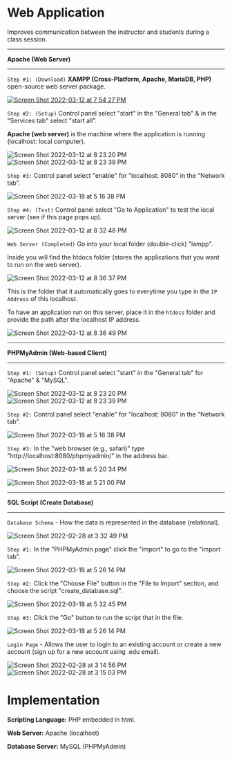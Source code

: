 # Web Application

Improves communication between the instructor and students during a class session.


-----

<b>Apache (Web Server)</b>

-----

`Step #1: (Download)` <b>XAMPP (Cross-Platform, Apache, MariaDB, PHP)</b> open-source web server package.

[![Screen Shot 2022-03-12 at 7 54 27 PM](https://user-images.githubusercontent.com/32807576/158040258-69a4ae87-2a80-4c45-b6dc-c01b35c4671b.png)](https://www.apachefriends.org/index.html)

`Step #2: (Setup)` Control panel select "start" in the "General tab" & in the "Services tab" select "start all".

<b>Apache (web server)</b> is the machine where the application is running (localhost: local computer). 

![Screen Shot 2022-03-12 at 8 23 20 PM](https://user-images.githubusercontent.com/32807576/158040848-6fbe6fec-bd4e-4c15-9ed9-9a5f5d9adb3b.png)
![Screen Shot 2022-03-12 at 8 23 39 PM](https://user-images.githubusercontent.com/32807576/158040849-6daae533-50ed-497b-9b76-ff094ef8268c.png)

`Step #3:` Control panel select "enable" for "localhost: 8080" in the "Network tab".


![Screen Shot 2022-03-18 at 5 16 38 PM](https://user-images.githubusercontent.com/32807576/159084136-b2dba10a-b109-4b10-9b51-9dc739a85e95.png)


`Step #4: (Test)` Control panel select "Go to Application" to test the local server (see if this page pops up).

![Screen Shot 2022-03-12 at 8 32 48 PM](https://user-images.githubusercontent.com/32807576/158041008-f60ee8a5-b42c-4270-ab3e-771bbc335b80.png)

`Web Server (Completed)` Go into your local folder (double-click) "lampp".

Inside you will find the htdocs folder (stores the applications that you want to run on the web server).

![Screen Shot 2022-03-12 at 8 36 37 PM](https://user-images.githubusercontent.com/32807576/158041100-2b95d297-897d-46a5-b95e-bb70f44668c0.png)

This is the folder that it automatically goes to everytime you type in the `IP Address` of this localhost.

To have an application run on this server, place it in the `htdocs` folder and provide the path after the localhost IP address.

![Screen Shot 2022-03-12 at 8 36 49 PM](https://user-images.githubusercontent.com/32807576/158041102-559c0ec2-f794-4472-936e-8ad9d635096f.png)

-----

<b>PHPMyAdmin (Web-based Client)</b>

-----

`Step #1: (Setup)` Control panel select "start" in the "General tab" for "Apache" & "MySQL".

![Screen Shot 2022-03-12 at 8 23 20 PM](https://user-images.githubusercontent.com/32807576/158040848-6fbe6fec-bd4e-4c15-9ed9-9a5f5d9adb3b.png)
![Screen Shot 2022-03-12 at 8 23 39 PM](https://user-images.githubusercontent.com/32807576/158040849-6daae533-50ed-497b-9b76-ff094ef8268c.png)

`Step #2:` Control panel select "enable" for "localhost: 8080" in the "Network tab".

![Screen Shot 2022-03-18 at 5 16 38 PM](https://user-images.githubusercontent.com/32807576/159084136-b2dba10a-b109-4b10-9b51-9dc739a85e95.png)

`Step #3:` In the "web browser (e.g., safari)" type "http://localhost:8080/phpmyadmin/" in the address bar.

![Screen Shot 2022-03-18 at 5 20 34 PM](https://user-images.githubusercontent.com/32807576/159084485-1e8f3f8c-c2d6-40b9-a0c3-09b089f8810a.png)

![Screen Shot 2022-03-18 at 5 21 00 PM](https://user-images.githubusercontent.com/32807576/159084537-c663b010-c5e6-4ec6-82a8-3ca245ad75bf.png)

-----

<b>SQL Script (Create Database)</b>

-----

`Database Schema` - How the data is represented in the database (relational).

![Screen Shot 2022-02-28 at 3 32 49 PM](https://user-images.githubusercontent.com/32807576/156054459-0fa01b05-1232-41c0-9294-c469177e34ce.png)


`Step #1:` In the "PHPMyAdmin page" click the "import" to go to the "import tab".

![Screen Shot 2022-03-18 at 5 26 14 PM](https://user-images.githubusercontent.com/32807576/159085025-e9475d35-bbad-4505-ac3d-83927a333437.png)

`Step #2:` Click the "Choose File" button in the "File to Import" section, and choose the script "create_database.sql".

![Screen Shot 2022-03-18 at 5 32 45 PM](https://user-images.githubusercontent.com/32807576/159085731-7c1b8c69-8560-4e4d-bc39-30e5012a86e5.png)

`Step #3:` Click the "Go" button to run the script that in the file.

![Screen Shot 2022-03-18 at 5 26 14 PM](https://user-images.githubusercontent.com/32807576/159086073-b72872e1-23ec-4a78-b4e6-cb413d365db3.png)






`Login Page` - Allows the user to login to an existing account or create a new account (sign up for a new account using .edu email).

![Screen Shot 2022-02-28 at 3 14 56 PM](https://user-images.githubusercontent.com/32807576/156052239-9b143bf2-4350-4f83-aa18-dd76a0428b14.png)
![Screen Shot 2022-02-28 at 3 15 03 PM](https://user-images.githubusercontent.com/32807576/156052240-d08230fa-7178-409b-97e0-575571cd339b.png)


# Implementation

<b>Scripting Language:</b> PHP embedded in html.

<b>Web Server:</b> Apache (localhost)

<b>Database Server:</b> MySQL (PHPMyAdmin)


